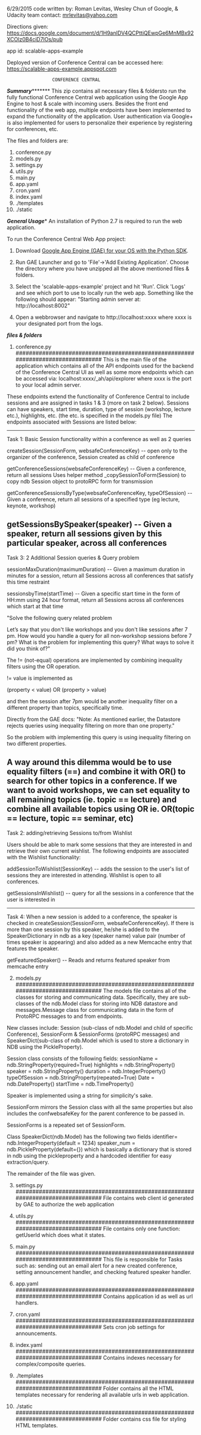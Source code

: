 6/29/2015
code written by: Roman Levitas, Wesley Chun of Google, & Udacity team
contact: mrlevitas@yahoo.com

Directions given:
https://docs.google.com/document/d/1H9anIDV4QCPttiQEwpGe6MnMBx92XCOlz0B4ciD7lOs/pub

app id:
scalable-apps-example

Deployed version of Conference Central can be accessed here:
https://scalable-apps-example.appspot.com

                     CONFERENCE CENTRAL
***************************Summary**********************************
This zip contains all necessary files & foldersto run the fully functional 
Conference Central web application using the Google App Engine to host & scale 
with incoming users.
Besides the front end functionality of the web app, multiple endpoints have been
implemented to expand the functionality of the application.
User authentication via Google+ is also implemented for users to personalize 
their experience by registering for conferences, etc.

The files and folders are:
1) conference.py
2) models.py
3) settings.py
4) utils.py
5) main.py
6) app.yaml
7) cron.yaml
8) index.yaml
9)  ./templates
10) ./static

***************************General Usage****************************
An installation of Python 2.7 is required to run the web application.

To run the Conference Central Web App project:

1. Download [Google App Engine (GAE) for your OS with the Python SDK][1].
   
2. Run GAE Launcher and go to 'File'->'Add Existing Application'. Choose the 
   directory where you have unzipped all the above mentioned files & folders.

3. Select the 'scalable-apps-example' project and hit 'Run'. Click 'Logs' and 
   see which port to use to locally run the web app. Something like the 
   following should appear:
   "Starting admin server at: http://localhost:8002"

4. Open a webbrowser and navigate to http://localhost:xxxx 
   where xxxx is your designated port from the logs.

*******************************files & folders*******************************

1) conference.py
################################################################################
This is the main file of the application which contains all of the API endpoints
used for the backend of the Conference Central UI as well as some more endpoints
which can be accessed via:
localhost:xxxx/_ah/api/explorer
where xxxx is the port to your local admin server.

These endpoints extend the functionality of Conference Central to include
sessions and are assigned in tasks 1 & 3 (more on task 2 below). 
Sessions can have speakers, start time, duration, type of session (workshop, 
lecture etc.), highlights, etc. (the etc. is specified in the models.py file)
The endpoints associated with Sessions are listed below:

--------------------------------------------------------------------------------
Task 1: 
Basic Session functionality within a conference as well as 2 queries


createSession(SessionForm, websafeConferenceKey) 
   -- open only to the organizer of the conference, Session created as child of
      conference

getConferenceSessions(websafeConferenceKey) 
   -- Given a conference, return all sessions
      Uses helper method  _copySessionToForm(Session) to copy ndb Session object
      to protoRPC form for transmission

getConferenceSessionsByType(websafeConferenceKey, typeOfSession) 
   -- Given a conference, return all sessions of a specified type 
      (eg lecture, keynote, workshop)

getSessionsBySpeaker(speaker) 
   -- Given a speaker, return all sessions given by this particular speaker, 
      across all conferences
--------------------------------------------------------------------------------
Task 3: 
2 Additional Session queries & Query problem

sessionMaxDuration(maximumDuration)
   -- Given a maximum duration in minutes for a session, return all Sessions
      across all conferences that satisfy this time restraint

sessionsbyTime(startTime)
   -- Given a specific start time in the form of HH:mm using 24 hour format, 
      return all Sessions across all conferences which start at that time



"Solve the following query related problem

Let’s say that you don't like workshops and you don't like sessions after 7 pm.
How would you handle a query for all non-workshop sessions before 7 pm? 
What is the problem for implementing this query? 
What ways to solve it did you think of?"

The != (not-equal) operations are implemented by combining inequality filters 
using the OR operation. 

!= value
is implemented as

(property < value) OR (property > value)

and then the session after 7pm would be another inequality filter on a different
property than topics, specifically time.

Directly from the GAE docs: 
"Note: As mentioned earlier, the Datastore rejects queries using inequality 
filtering on more than one property."

So the problem with implementing this query is using inequality filtering on two
different properties.

A way around this dilemma would be to use equality filters (==) and combine it
with OR() to search for other topics in a conference. If we want to avoid 
workshops, we can set equality to all remaining topics (ie. topic == lecture)
and combine all available topics using OR ie. 
OR(topic == lecture, topic == seminar, etc)
--------------------------------------------------------------------------------

Task 2: 
adding/retrieving Sessions to/from Wishlist

Users should be able to mark some sessions that they 
are interested in and retrieve their own current wishlist. The following 
endpoints are associated with the Wishlist functionality:

addSessionToWishlist(SessionKey) 
   -- adds the session to the user's list of sessions they are interested in 
      attending. Wishlist is open to all conferences.

getSessionsInWishlist() 
   -- query for all the sessions in a conference that the user is interested in

--------------------------------------------------------------------------------

Task 4: 
When a new session is added to a conference, the speaker is checked in
createSession(SessionForm, websafeConferenceKey). If there is more than one 
session by this speaker, he/she is added to the SpeakerDictionary in ndb as a 
key (speaker name) value pair (number of times speaker is appearing) and also 
added as a new Memcache entry that features the speaker.

getFeaturedSpeaker()
   -- Reads and returns featured speaker from memcache entry 
   
2) models.py
################################################################################
The models file contains all of the classes for storing and communicating data.
Specifically, they are sub-classes of the ndb.Model class for storing into NDB 
datastore and messages.Message class for communicating data in the form of 
ProtoRPC messages to and from endpoints.

New classes include: Session (sub-class of ndb.Model and child of specific 
Conference), SessionForm & SessionForms (protoRPC messages) and 
SpeakerDict(sub-class of ndb.Model which is used to store a dictionary in NDB 
using the PickleProperty).

Session class consists of the following fields:
    sessionName = ndb.StringProperty(required=True)
    highlights = ndb.StringProperty()
    speaker = ndb.StringProperty()
    duration = ndb.IntegerProperty()
    typeOfSession = ndb.StringProperty(repeated=True)
    Date = ndb.DateProperty()
    startTime = ndb.TimeProperty()

Speaker is implemented using a string for simplicity's sake. 

SessionForm mirrors the Session class with all the same properties but also 
includes the confwebsafeKey for the parent conference to be passed in.

SessionForms is a repeated set of SessionForm.

Class SpeakerDict(ndb.Model) has the following two fields
    identifier= ndb.IntegerProperty(default = 1234)
    speaker_num = ndb.PickleProperty(default={})
which is basically a dictionary that is stored in ndb using the pickleproperty
and a hardcoded identifier for easy extraction/query.

The remainder of the file was given.


3) settings.py
################################################################################
File contains web client id generated by GAE to authorize the web application

4) utils.py
################################################################################
File contains only one function: getUserId which does what it states.

5) main.py
################################################################################
This file is responsible for Tasks such as: sending out an email alert for a new
created conference, setting announcement handler, and checking featured speaker
handler.

6) app.yaml
################################################################################
Contains application id as well as url handlers.


7) cron.yaml
################################################################################
Sets cron job settings for announcements.


8) index.yaml
################################################################################
Contains indexes necessary for complex/composite queries.



9)  ./templates
################################################################################
Folder contains all the HTML templates necessary for rendering all available 
urls in web application.

10) ./static
################################################################################
Folder contains css file for styling HTML templates.


[1]: https://cloud.google.com/appengine/downloads